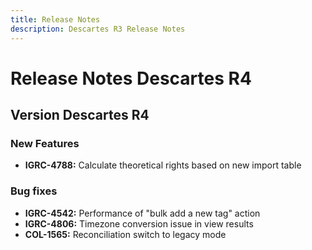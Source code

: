 ```yaml
---
title: Release Notes
description: Descartes R3 Release Notes
---
```


# Release Notes Descartes R4

## Version Descartes R4

### New Features

- **IGRC-4788:** Calculate theoretical rights based on new import table

### Bug fixes

- **IGRC-4542:** Performance of "bulk add a new tag" action
- **IGRC-4806:** Timezone conversion issue in view results
- **COL-1565:** Reconciliation switch to legacy mode
